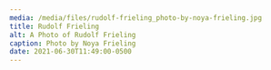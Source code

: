 ```yaml
---
media: /media/files/rudolf-frieling_photo-by-noya-frieling.jpg
title: Rudolf Frieling
alt: A Photo of Rudolf Frieling
caption: Photo by Noya Frieling
date: 2021-06-30T11:49:00-0500
---
```

